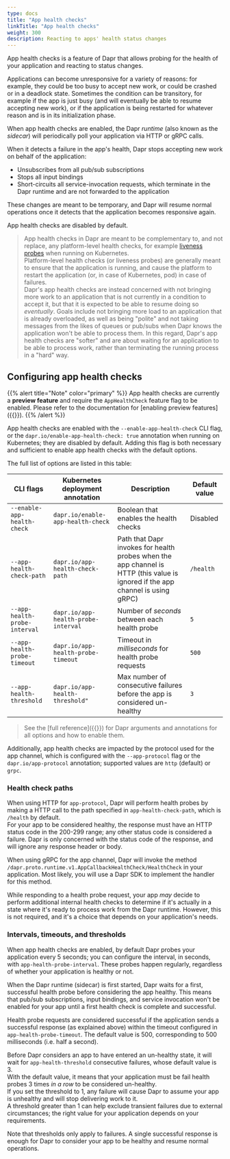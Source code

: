 ```yaml
---
type: docs
title: "App health checks"
linkTitle: "App health checks"
weight: 300
description: Reacting to apps' health status changes
---
```


App health checks is a feature of Dapr that allows probing for the health of your application and reacting to status changes.

Applications can become unresponsive for a variety of reasons: for example, they could be too busy to accept new work, or could be crashed or in a deadlock state. Sometimes the condition can be transitory, for example if the app is just busy (and will eventually be able to resume accepting new work), or if the application is being restarted for whatever reason and is in its initialization phase.

When app health checks are enabled, the Dapr *runtime* (also known as the *sidecar*) will periodically poll your application via HTTP or gRPC calls.

When it detects a failure in the app's health, Dapr stops accepting new work on behalf of the application:

- Unsubscribes from all pub/sub subscriptions
- Stops all input bindings
- Short-circuits all service-invocation requests, which terminate in the Dapr runtime and are not forwarded to the application

These changes are meant to be temporary, and Dapr will resume normal operations once it detects that the application becomes responsive again.

App health checks are disabled by default.

> App health checks in Dapr are meant to be complementary to, and not replace, any platform-level health checks, for example [liveness probes](https://kubernetes.io/docs/tasks/configure-pod-container/configure-liveness-readiness-startup-probes/) when running on Kubernetes.  
> Platform-level health checks (or liveness probes) are generally meant to ensure that the application is running, and cause the platform to restart the application (or, in case of Kubernetes, pod) in case of failures.  
> Dapr's app health checks are instead concerned with not bringing more work to an application that is not currently in a condition to accept it, but that it is expected to be able to resume doing so *eventually*. Goals include not bringing more load to an application that is already overloaded, as well as being "polite" and not taking messages from the likes of queues or pub/subs when Dapr knows the application won't be able to process them. In this regard, Dapr's app health checks are "softer" and are about waiting for an application to be able to process work, rather than terminating the running process in a "hard" way.

## Configuring app health checks

{{% alert title="Note" color="primary" %}}
App health checks are currently a **preview feature** and require the `AppHealthCheck` feature flag to be enabled. Please refer to the documentation for [enabling preview features]({{<ref support-preview-features>}}).
{{% /alert %}}

App health checks are enabled with the `--enable-app-health-check` CLI flag, or the `dapr.io/enable-app-health-check: true` annotation when running on Kubernetes; they are disabled by default. Adding this flag is both necessary and sufficient to enable app health checks with the default options.

The full list of options are listed in this table:

| CLI flags                     | Kubernetes deployment annotation    | Description | Default value |
| ----------------------------- | ----------------------------------- | ----------- | ------------- |
| `--enable-app-health-check`   | `dapr.io/enable-app-health-check`   | Boolean that enables the health checks | Disabled  |
| `--app-health-check-path`     | `dapr.io/app-health-check-path`     | Path that Dapr invokes for health probes when the app channel is HTTP (this value is ignored if the app channel is using gRPC) | `/health` |
| `--app-health-probe-interval` | `dapr.io/app-health-probe-interval` | Number of *seconds* between each health probe | `5` |
| `--app-health-probe-timeout`  | `dapr.io/app-health-probe-timeout`  | Timeout in *milliseconds* for health probe requests | `500` |
| `--app-health-threshold`      | `dapr.io/app-health-threshold"`     | Max number of consecutive failures before the app is considered un-healthy | `3` |

> See the [full reference]({{<ref arguments-annotations-overview>}}) for Dapr arguments and annotations for all options and how to enable them.

Additionally, app health checks are impacted by the protocol used for the app channel, which is configured with the `--app-protocol` flag or the `dapr.io/app-protocol` annotation; supported values are `http` (default) or `grpc`.

### Health check paths

When using HTTP for `app-protocol`, Dapr will perform health probes by making a HTTP call to the path specified in `app-health-check-path`, which is `/health` by default.  
For your app to be considered healthy, the response must have an HTTP status code in the 200-299 range; any other status code is considered a failure. Dapr is only concerned with the status code of the response, and will ignore any response header or body.

When using gRPC for the app channel, Dapr will invoke the method `/dapr.proto.runtime.v1.AppCallbackHealthCheck/HealthCheck` in your application. Most likely, you will use a Dapr SDK to implement the handler for this method.

While responding to a health probe request, your app *may* decide to perform additional internal health checks to determine if it's actually in a state where it's ready to process work from the Dapr runtime. However, this is not required, and it's a choice that depends on your application's needs.

### Intervals, timeouts, and thresholds

When app health checks are enabled, by default Dapr probes your application every 5 seconds; you can configure the interval, in seconds, with `app-health-probe-interval`. These probes happen regularly, regardless of whether your application is healthy or not.

When the Dapr runtime (sidecar) is first started, Dapr waits for a first, successful health probe before considering the app healthy. This means that pub/sub subscriptions, input bindings, and service invocation won't be enabled for your app until a first health check is complete and successful.

Health probe requests are considered successful if the application sends a successful response (as explained above) within the timeout configured in `app-health-probe-timeout`. The default value is 500, corresponding to 500 milliseconds (i.e. half a second).

Before Dapr considers an app to have entered an un-healthy state, it will wait for `app-health-threshold` consecutive failures, whose default value is 3.  
With the default value, it means that your application must be fail health probes 3 times *in a row* to be considered un-healthy.  
If you set the threshold to 1, any failure will cause Dapr to assume your app is unhealthy and will stop delivering work to it.  
A threshold greater than 1 can help exclude transient failures due to external circumstances; the right value for your application depends on your requirements.

Note that thresholds only apply to failures. A single successful response is enough for Dapr to consider your app to be healthy and resume normal operations.
